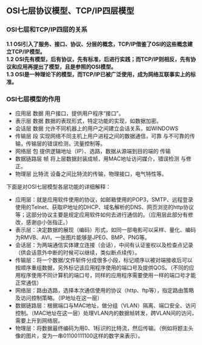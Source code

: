 ## **OSI七层协议模型、TCP/IP四层模型**

### OSI七层和TCP/IP四层的关系    
**1.1 OSI引入了服务、接口、协议、分层的概念，TCP/IP借鉴了OSI的这些概念建立TCP/IP模型。     
1.2 OSI先有模型，后有协议，先有标准，后进行实践；而TCP/IP则相反，先有协议和应用再提出了模型，且是参照的OSI模型。      
1.3 OSI是一种理论下的模型，而TCP/IP已被广泛使用，成为网络互联事实上的标准。**

### OSI七层模型的作用
* 应用层 数据 用户接口，提供用户程序“接口”。 
* 表示层 数据 数据的表现形式，特定功能的实现，如数据加密。 
* 会话层 数据 允许不同机器上的用户之间建立会话关系，如WINDOWS 
* 传输层 段 实现网络不同主机上用户进程之间的数据通信，可靠 
与不可靠的传输，传输层的错误检测，流量控制等。 
* 网络层 包 提供逻辑地址（IP）、选路，数据从源端到目的端的 
传输 
* 数据链路层 帧 将上层数据封装成帧，用MAC地址访问媒介，错误检测 
与修正。 
* 物理层 比特流 设备之间比特流的传输，物理接口，电气特性等。 

下面是对OSI七层模型各层功能的详细解释：   
* 应用层：就是应用软件使用的协议，如邮箱使用的POP3，SMTP、远程登录使用的Telnet、获取IP地址的DHCP、域名解析的DNS、网页浏览的http协议等；这部分协议主要是规定应用软件如何去进行通信的。（应用层此部分有修改，感谢@小张指正。）    
* 表示层：决定数据的展现（编码）形式，如同一部电影可以采样、量化、编码为RMVB、AVI，一张图片能够是JPEG、BMP、PNG等。  
* 会话层：为两端通信实体建立连接（会话），中间有认证鉴权以及检查点记录（供会话意外中断的时候可以继续，类似断点续传）。   
* 传输层：将一个数据/文件斩件分成很多小段，标记顺序以被对端接收后可以按顺序重组数据，另外标记该应用程序使用的端口号及提供QOS。（不同的应用程序使用不同计算机的端口号，同样的应用程序需要使用一样的端口号才能正常通信）
* 网络层：路由选路，选择本次通信使用的协议（http、ftp等），指定路由策略及访问控制策略。（IP地址在这一层）  
* 数据链路层：根据端口与MAC地址，做分组（VLAN）隔离、端口安全、访问控制。（MAC地址在这一层）处理VLAN内的数据帧转发，跨VLAN间的访问，需要上升到网络层。    
* 物理层：将数据最终编码为用0、1标识的比特流，然后传输。（例如将题主头像的图片，变为一串01100111100这样的数字来表示）。


